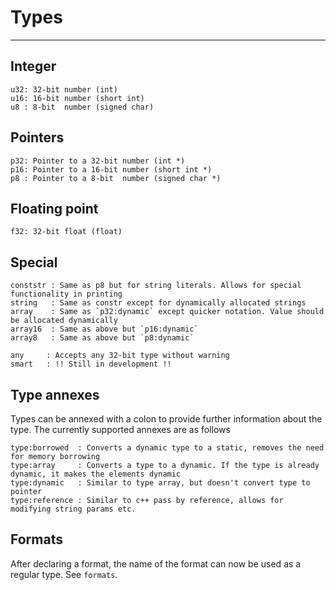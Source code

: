 # Types

---

## Integer

```
u32: 32-bit number (int)
u16: 16-bit number (short int)
u8 : 8-bit  number (signed char)
```

## Pointers

```
p32: Pointer to a 32-bit number (int *)
p16: Pointer to a 16-bit number (short int *)
p8 : Pointer to a 8-bit  number (signed char *)
```

## Floating point

```
f32: 32-bit float (float)
```

## Special

```
conststr : Same as p8 but for string literals. Allows for special functionality in printing
string   : Same as constr except for dynamically allocated strings
array    : Same as `p32:dynamic` except quicker notation. Value should be allocated dynamically
array16  : Same as above but `p16:dynamic`
array8   : Same as above but `p8:dynamic`

any     : Accepts any 32-bit type without warning
smart   : !! Still in development !!
```

## Type annexes
Types can be annexed with a colon to provide further information about the type. The currently supported annexes are as follows
```
type:borrowed  : Converts a dynamic type to a static, removes the need for memory borrowing
type:array     : Converts a type to a dynamic. If the type is already dynamic, it makes the elements dynamic
type:dynamic   : Similar to type array, but doesn't convert type to pointer
type:reference : Similar to c++ pass by reference, allows for modifying string params etc.
```

## Formats
After declaring a format, the name of the format can now be used as a regular type. See `formats`.
